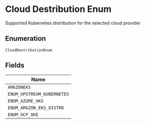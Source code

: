 
# Cloud Destribution Enum

Supported Kubernetes distribution for the selected cloud provider

## Enumeration

`CloudDestributionEnum`

## Fields

| Name |
|  --- |
| `AMAZONEKS` |
| `ENUM_UPSTREAM_KUBERNETES` |
| `ENUM_AZURE_AKS` |
| `ENUM_AMAZON_EKS_DISTRO` |
| `ENUM_GCP_GKE` |

